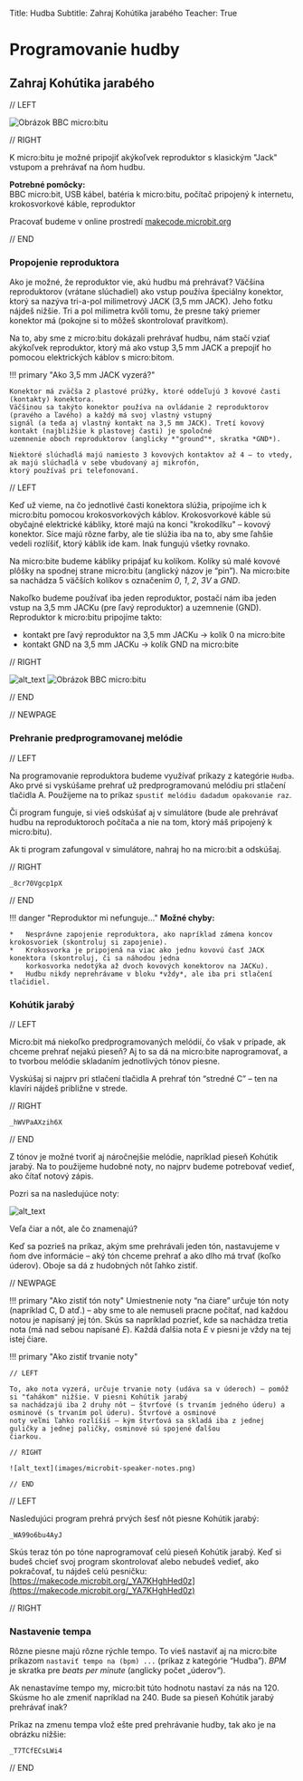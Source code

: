 Title:   Hudba
Subtitle:    Zahraj Kohútika jarabého
Teacher:	True

# Programovanie hudby
## Zahraj Kohútika jarabého

// LEFT

![Obrázok BBC micro:bitu](images/microbit-speaker.png)

// RIGHT

<div markdown="1" class="lection-desc">
K micro:bitu je možné pripojiť akýkoľvek reproduktor s klasickým "Jack" vstupom a prehrávať na ňom hudbu.
</div>


**Potrebné pomôcky:**  
BBC micro:bit, USB kábel, batéria k micro:bitu, počítač pripojený k internetu, krokosvorkové káble, reproduktor

Pracovať budeme v online prostredí [makecode.microbit.org](https://makecode.microbit.org/)

// END

### Propojenie reproduktora

Ako je možné, že reproduktor vie, akú hudbu má prehrávať? Väčšina reproduktorov
(vrátane slúchadiel) ako vstup používa špeciálny konektor, ktorý sa nazýva tri-a-pol milimetrový JACK (3,5 mm JACK).
Jeho fotku nájdeš nižšie.
Tri a pol milimetra kvôli tomu, že presne taký priemer konektor má (pokojne si to môžeš skontrolovať pravítkom).

Na to, aby sme z micro:bitu dokázali prehrávať hudbu, nám stačí vziať akýkoľvek reproduktor, ktorý má ako vstup
3,5 mm JACK a prepojiť ho pomocou elektrických káblov s micro:bitom.

!!! primary "Ako 3,5 mm JACK vyzerá?"
    
	Konektor má zväčša 2 plastové prúžky, ktoré oddeľujú 3 kovové časti (kontakty) konektora.
	Väčšinou sa takýto konektor používa na ovládanie 2 reproduktorov (pravého a ľavého) a každý má svoj vlastný vstupný
	signál (a teda aj vlastný kontakt na 3,5 mm JACK). Tretí kovový kontakt (najbližšie k plastovej časti) je spoločné
	uzemnenie oboch reproduktorov (anglicky *"ground"*, skratka *GND*).

	Niektoré slúchadlá majú namiesto 3 kovových kontaktov až 4 – to vtedy, ak majú slúchadlá v sebe vbudovaný aj mikrofón,
	ktorý používaš pri telefonovaní.


// LEFT

Keď už vieme, na čo jednotlivé časti konektora slúžia, pripojíme ich k micro:bitu pomocou krokosvorkových káblov.
Krokosvorkové káble sú obyčajné elektrické kábliky, ktoré majú na konci "krokodílku" – kovový konektor. Síce majú
rôzne farby, ale tie slúžia iba na to, aby sme ľahšie vedeli rozlíšiť, ktorý káblik ide kam. Inak fungujú všetky rovnako.

Na micro:bite budeme kábliky pripájať ku kolíkom. Kolíky sú malé kovové plôšky na spodnej strane micro:bitu
(anglický názov je “pin”). Na micro:bite sa nachádza 5 väčších kolíkov s označením *0*, *1*, *2*, *3V* a *GND*.

Nakoľko budeme používať iba jeden reproduktor, postačí nám iba jeden vstup na 3,5 mm JACKu (pre ľavý reproduktor)
a uzemnenie (GND). Reproduktor k micro:bitu pripojíme takto:

*   kontakt pre ľavý reproduktor na 3,5 mm JACKu  -> kolík 0 na micro:bite
*   kontakt GND na 3,5 mm JACKu -> kolík GND na micro:bite

 
// RIGHT

![alt_text](images/microbit-speaker-jack-desc.png)
![Obrázok BBC micro:bitu](images/microbit-speaker.png)


// END


// NEWPAGE

### Prehranie predprogramovanej melódie


// LEFT

Na programovanie reproduktora budeme využívať príkazy z kategórie `Hudba`. Ako prvé si vyskúšame prehrať už
predprogramovanú melódiu pri stlačení tlačidla A. Použijeme na to príkaz `spustiť melódiu dadadum opakovanie raz`.

Či program funguje, si vieš odskúšať aj v simulátore (bude ale prehrávať hudbu na reproduktoroch počítača a nie na tom, ktorý
máš pripojený k micro:bitu).

Ak ti program zafungoval v simulátore, nahraj ho na micro:bit a odskúšaj.

// RIGHT

```makecode
_8cr70Vgcp1pX
```

// END

!!! danger "Reproduktor mi nefunguje..."
    **Možné chyby:**
    
    *   Nesprávne zapojenie reproduktora, ako napríklad zámena koncov krokosvoriek (skontroluj si zapojenie).
    *   Krokosvorka je pripojená na viac ako jednu kovovú časť JACK konektora (skontroluj, či sa náhodou jedna
        korkosvorka nedotýka až dvoch kovových konektorov na JACKu).
    *   Hudbu nikdy neprehrávame v bloku *vždy*, ale iba pri stlačení tlačidiel.


### Kohútik jarabý
// LEFT

Micro:bit má niekoľko predprogramovaných melódií, čo však v prípade, ak chceme prehrať nejakú pieseň? Aj to sa dá na micro:bite
naprogramovať, a to tvorbou melódie skladaním jednotlivých tónov piesne.

Vyskúšaj si najprv pri stlačení tlačidla A prehrať tón “stredné C” – ten na klavíri nájdeš približne v strede.

// RIGHT

```makecode
_hWVPaAXzih6X
```

// END

Z tónov je možné tvoriť aj náročnejšie melódie, napríklad pieseň Kohútik jarabý.
Na to použijeme hudobné noty, no najprv budeme potrebovať vedieť, ako čítať notový zápis.

Pozri sa na nasledujúce noty:

![alt_text](images/microbit-speaker-kohutik.png)

Veľa čiar a nôt, ale čo znamenajú?

Keď sa pozrieš na príkaz, akým sme prehrávali jeden tón, nastavujeme v ňom dve informácie – aký tón chceme prehrať
a ako dlho má trvať (koľko úderov). Oboje sa dá z hudobných nôt ľahko zistiť.

// NEWPAGE

!!! primary "Ako zistiť tón noty" 
	Umiestnenie noty “na čiare” určuje tón noty (napríklad C, D atď.) – aby sme to ale nemuseli pracne počítať, nad každou
	notou je napísaný jej tón. Skús sa napríklad pozrieť, kde sa nachádza tretia nota (má nad sebou napísané *E*). Každá
	ďalšia nota *E* v piesni je vždy na tej istej čiare.

!!! primary "Ako zistiť trvanie noty"
	
	// LEFT
	
	To, ako nota vyzerá, určuje trvanie noty (udáva sa v úderoch) – pomôž si "ťahákom" nižšie. V piesni Kohútik jarabý
	sa nachádzajú iba 2 druhy nôt – štvrťové (s trvaním jedného úderu) a osminové (s trvaním pol úderu). Štvrťové a osminové
	noty veľmi ľahko rozlíšiš – kým štvrťová sa skladá iba z jednej guličky a jednej paličky, osminové sú spojené ďalšou
	čiarkou.

	// RIGHT

	![alt_text](images/microbit-speaker-notes.png)

	// END


// LEFT

Nasledujúci program prehrá prvých šesť nôt piesne Kohútik jarabý:

```makecode
_WA99o6bu4AyJ
```

Skús teraz tón po tóne naprogramovať celú pieseň Kohútik jarabý. Keď si budeš chcieť svoj program skontrolovať alebo
nebudeš vedieť, ako pokračovať, tu nájdeš celú pesničku:
[https://makecode.microbit.org/_YA7KHghHed0z](https://makecode.microbit.org/_YA7KHghHed0z)

// RIGHT

### Nastavenie tempa

Rôzne piesne majú rôzne rýchle tempo. To vieš nastaviť aj na micro:bite príkazom `nastaviť tempo na (bpm) ...`
(príkaz z kategórie “Hudba”). *BPM* je skratka pre *beats per minute* (anglicky počet „úderov“).

Ak nenastavíme tempo my, micro:bit túto hodnotu nastaví za nás na 120. Skúsme ho ale zmeniť napríklad na 240. Bude sa
pieseň Kohútik jarabý prehrávať inak?

Príkaz na zmenu tempa vlož ešte pred prehrávanie hudby, tak ako je na obrázku nižšie: 

```makecode
_T7TCfECsLWi4
``` 

// END
